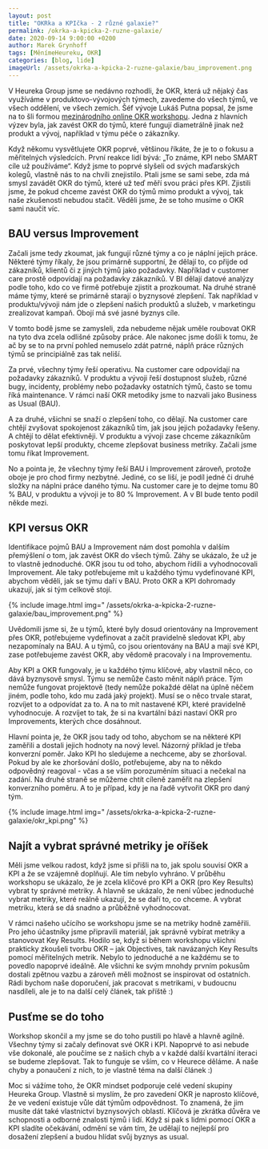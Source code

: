 ```yaml
---
layout: post
title: "OKRka a KPIčka - 2 různé galaxie?"
permalink: /okrka-a-kpicka-2-ruzne-galaxie/
date: 2020-09-14 9:00:00 +0200
author: Marek Grynhoff
tags: [MěnímeHeureku, OKR]
categories: [blog, lide]
imageUrl: /assets/okrka-a-kpicka-2-ruzne-galaxie/bau_improvement.png
---
```


V Heureka Group jsme se nedávno rozhodli, že OKR, která už nějaký čas využíváme v produktovo-vývojových týmech, zavedeme do všech týmů, ve všech oddělení, ve všech zemích. Šéf vývoje Lukáš Putna popsal, že jsme na to šli formou [mezinárodního online OKR workshopu](/celou-heureka-group-ridime-okrkama-proc/). Jedna z hlavních výzev byla, jak zavést OKR do týmů, které fungují diametrálně jinak než produkt a vývoj, například v týmu péče o zákazníky.

Když někomu vysvětlujete OKR poprvé, většinou říkáte, že je to o fokusu a měřitelných výsledcích. První reakce lidí bývá: „To známe, KPI nebo SMART cíle už používáme“‎. Když jsme to poprvé slyšeli od svých maďarských kolegů, vlastně nás to na chvíli znejistilo. Ptali jsme se sami sebe, zda má smysl zavádět OKR do týmů, které už teď měří svou práci přes KPI. Zjistili jsme, že pokud chceme zavést OKR do týmů mimo produkt a vývoj, tak naše zkušenosti nebudou stačit. Věděli jsme, že se toho musíme o OKR sami naučit víc.

## BAU versus Improvement

Začali jsme tedy zkoumat, jak fungují různé týmy a co je náplní jejich práce. Některé týmy říkaly, že jsou primárně supportní, že dělají to, co přijde od zákazníků, klientů či z jiných týmů jako požadavky. Například v customer care prostě odpovídají na požadavky zákazníků. V BI dělají datové analýzy podle toho, kdo co ve firmě potřebuje zjistit a prozkoumat. Na druhé straně máme týmy, které se primárně starají o byznysové zlepšení. Tak například v produktu/vývoji nám jde o zlepšení našich produktů a služeb, v marketingu zrealizovat kampaň. Obojí má své jasné byznys cíle.

V tomto bodě jsme se zamysleli, zda nebudeme nějak uměle roubovat OKR na tyto dva zcela odlišné způsoby práce. Ale nakonec jsme došli k tomu, že ač by se to na první pohled nemuselo zdát patrné, náplň práce různých týmů se principiálně zas tak neliší.

Za prvé, všechny týmy řeší operativu. Na customer care odpovídají na požadavky zákazníků. V produktu a vývoji řeší dostupnost služeb, různé bugy, incidenty, problémy nebo požadavky ostatních týmů, často se tomu říká maintenance. V rámci naší OKR metodiky jsme to nazvali jako Business as Usual (BAU).

A za druhé, všichni se snaží o zlepšení toho, co dělají. Na customer care chtějí zvyšovat spokojenost zákazníků tím, jak jsou jejich požadavky řešeny. A chtějí to dělat efektivněji. V produktu a vývoji zase chceme zákazníkům poskytovat lepší produkty, chceme zlepšovat business metriky. Začali jsme tomu říkat Improvement.

No a pointa je, že všechny týmy řeší BAU i Improvement zároveň, protože oboje je pro chod firmy nezbytné. Jediné, co se liší, je podíl jedné či druhé složky na náplni práce daného týmu. Na customer care je to dejme tomu 80 % BAU, v produktu a vývoji je to 80 % Improvement. A v BI bude tento podíl někde mezi.

## KPI versus OKR

Identifikace pojmů BAU a Improvement nám dost pomohla v dalším přemýšlení o tom, jak zavést OKR do všech týmů. Záhy se ukázalo, že už je to vlastně jednoduché. OKR jsou tu od toho, abychom řídili a vyhodnocovali Improvement. Ale taky potřebujeme mít u každého týmu vydefinované KPI, abychom věděli, jak se týmu daří v BAU. Proto OKR a KPI dohromady ukazují, jak si tým celkově stojí.

{% include image.html
      img=" /assets/okrka-a-kpicka-2-ruzne-galaxie/bau_improvement.png" %}

Uvědomili jsme si, že u týmů, které byly dosud orientovány na Improvement přes OKR, potřebujeme vydefinovat a začít pravidelně sledovat KPI, aby nezapomínaly na BAU. A u týmů, co jsou orientovány na BAU a mají své KPI, zase potřebujeme zavést OKR, aby vědomě pracovaly i na Improvementu.

Aby KPI a OKR fungovaly, je u každého týmu klíčové, aby vlastnil něco, co dává byznysově smysl. Týmu se nemůže často měnit náplň práce. Tým nemůže fungovat projektově (tedy nemůže pokaždé dělat na úplně něčem jiném, podle toho, kdo mu zadá jaký projekt). Musí se o něco trvale starat, rozvíjet to a odpovídat za to. A na to mít nastavené KPI, které pravidelně vyhodnocuje. A rozvíjet to tak, že si na kvartální bázi nastaví OKR pro Improvements, kterých chce dosáhnout.

Hlavní pointa je, že OKR jsou tady od toho, abychom se na některé KPI zaměřili a dostali jejich hodnoty na nový level. Názorný příklad je třeba konverzní poměr. Jako KPI ho sledujeme a nechceme, aby se zhoršoval. Pokud by ale ke zhoršování došlo, potřebujeme, aby na to někdo odpovědný reagoval - včas a se vším porozuměním situaci a nečekal na zadání. Na druhé straně se můžeme chtít cíleně zaměřit na zlepšení konverzního poměru. A to je případ, kdy je na řadě vytvořit OKR pro daný tým.

{% include image.html
      img=" /assets/okrka-a-kpicka-2-ruzne-galaxie/okr_kpi.png" %}

## Najít a vybrat správné metriky je oříšek

Měli jsme velkou radost, když jsme si přišli na to, jak spolu souvisí OKR a KPI a že se vzájemně doplňují. Ale tím nebylo vyhráno. V průběhu workshopu se ukázalo, že je zcela klíčové pro KPI a OKR (pro Key Results) vybrat ty správné metriky. A hlavně se ukázalo, že není vůbec jednoduché vybrat metriky, které reálně ukazují, že se daří to, co chceme. A vybrat metriku, která se dá snadno a průběžně vyhodnocovat.

V rámci našeho učícího se workshopu jsme se na metriky hodně zaměřili. Pro jeho účastníky jsme připravili materiál, jak správně vybírat metriky a stanovovat Key Results. Hodilo se, když si během workshopu všichni prakticky zkoušeli tvorbu OKR –⁠ jak Objectives, tak navázaných Key Results pomocí měřitelných metrik. Nebylo to jednoduché a ne každému se to povedlo napoprvé ideálně. Ale všichni ke svým mnohdy prvním pokusům dostali zpětnou vazbu a zároveň měli možnost se inspirovat od ostatních. Rádi bychom naše doporučení, jak pracovat s metrikami, v budoucnu nasdíleli, ale je to na další celý článek, tak příště :)

## Pusťme se do toho
Workshop skončil a my jsme se do toho pustili po hlavě a hlavně agilně. Všechny týmy si začaly definovat své OKR i KPI. Napoprvé to asi nebude vše dokonalé, ale poučíme se z našich chyb a v každé další kvartální iteraci se budeme zlepšovat. Tak to funguje se vším, co v Heurece děláme. A naše chyby a ponaučení z nich, to je vlastně téma na další článek :)

Moc si vážíme toho, že OKR mindset podporuje celé vedení skupiny Heureka Group. Vlastně si myslím, že pro zavedení OKR je naprosto klíčové, že ve vedení existuje vůle dát týmům odpovědnost. To znamená, že jim musíte dát také vlastnictví byznysových oblastí. Klíčová je zkrátka důvěra ve schopnosti a odborné znalosti týmů i lidí. Když si pak s lidmi pomocí OKR a KPI sladíte očekávání, odmění se vám tím, že udělají to nejlepší pro dosažení zlepšení a budou hlídat svůj byznys as usual.

